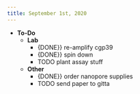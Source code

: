 ```yaml
---
title: September 1st, 2020
---
```


- **To-Do**
	- **Lab**
		- {DONE}} re-amplify cgp39
		- {DONE}} spin down
		- TODO plant assay stuff
	- **Other**
		- {DONE}} order nanopore supplies
		- TODO send paper to gitta